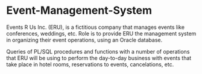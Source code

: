 # Event-Management-System

Events R Us Inc. (ERU), is a fictitious company that manages events like conferences, weddings, etc. Role is to provide ERU the management system in organizing their event operations, using an Oracle database.

Queries of PL/SQL procedures and functions with a number of operations that ERU will be using to perform the day-to-day business with events that take place in hotel rooms, reservations to events, cancelations, etc.
